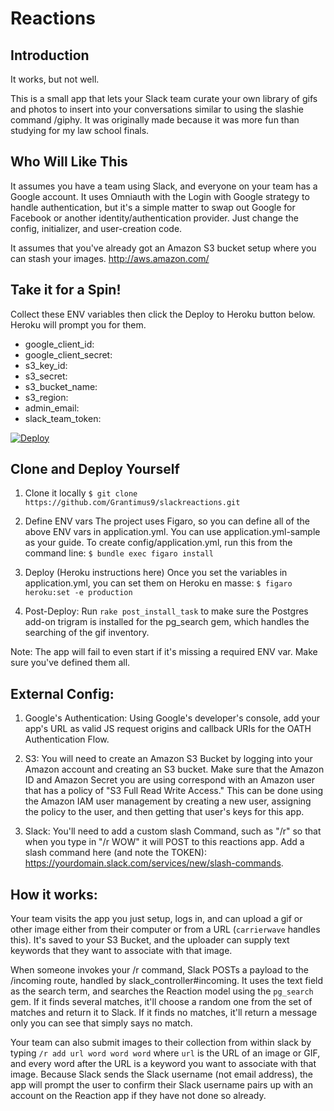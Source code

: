 # Reactions

## Introduction

It works, but not well. 

This is a small app that lets your Slack team curate your own library of gifs and photos to insert into your conversations
similar to using the slashie command /giphy. It was originally made because it was more fun than studying for my law school finals.

## Who Will Like This
It assumes you have a team using Slack, and everyone on your team has a Google account. It uses Omniauth with the Login with Google strategy to handle authentication, but it's a simple matter to swap out Google for Facebook or another identity/authentication provider. Just change the config, initializer, and user-creation code.

It assumes that you've already got an Amazon S3 bucket setup where you can stash your images. http://aws.amazon.com/

## Take it for a Spin!

Collect these ENV variables then click the Deploy to Heroku button below. Heroku will prompt you for them.
* google_client_id:
* google_client_secret:
* s3_key_id:
* s3_secret:
* s3_bucket_name:
* s3_region:
* admin_email:
* slack_team_token:

[![Deploy](https://www.herokucdn.com/deploy/button.svg)](https://heroku.com/deploy)

## Clone and Deploy Yourself

1. Clone it locally
`$ git clone https://github.com/Grantimus9/slackreactions.git`

2. Define ENV vars
The project uses Figaro, so you can define all of the above ENV vars in application.yml. You can use application.yml-sample as your guide. To create config/application.yml, run this from the command line:
`$ bundle exec figaro install`

3. Deploy (Heroku instructions here)
Once you set the variables in application.yml, you can set them on Heroku en masse:
`$ figaro heroku:set -e production`

4. Post-Deploy:
Run `rake post_install_task` to make sure the Postgres add-on trigram is installed for the pg_search gem, which handles the searching of the gif inventory.

Note: The app will fail to even start if it's missing a required ENV var. Make sure you've defined them all.

## External Config:

1. Google's Authentication: Using Google's developer's console, add your app's URL as valid JS request origins and callback URIs for the OATH Authentication Flow.

2. S3: You will need to create an Amazon S3 Bucket by logging into your Amazon account and creating an S3 bucket. Make sure that the Amazon ID and Amazon Secret you are using correspond with an Amazon user that has a policy of "S3 Full Read Write Access." This can be done using the Amazon IAM user management by creating a new user, assigning the policy to the user, and then getting that user's keys for this app.

3. Slack: You'll need to add a custom slash Command, such as "/r" so that when you type in "/r WOW" it will POST to this reactions app. Add a slash command here (and note the TOKEN): https://yourdomain.slack.com/services/new/slash-commands.

## How it works:

Your team visits the app you just setup, logs in, and can upload a gif or other image either from their computer or from a URL (`carrierwave` handles this). It's saved to your S3 Bucket, and the uploader can supply text keywords that they want to associate with that image.  

When someone invokes your /r command, Slack POSTs a payload to the /incoming route, handled by slack_controller#incoming. It uses the text field as the search term, and searches the Reaction model using the `pg_search` gem. If it finds several matches, it'll choose a random one from the set of matches and return it to Slack. If it finds no matches, it'll return a message only you can see that simply says no match.

Your team can also submit images to their collection from within slack by typing `/r add url word word word` where `url` is the URL of an image or GIF, and every word after the URL is a keyword you want to associate with that image. Because Slack sends the Slack username (not email address), the app will prompt the user to confirm their Slack username pairs up with an account on the Reaction app if they have not done so already.  
